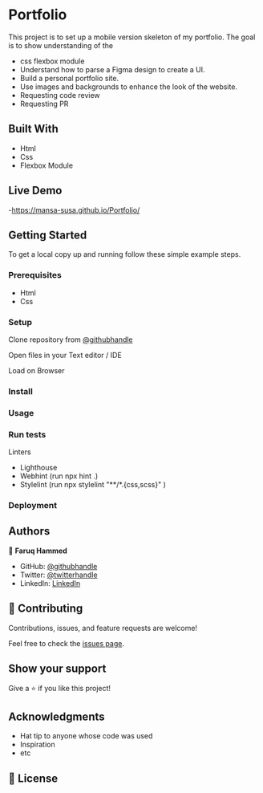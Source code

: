 # Portfolio
This project is to set up a mobile version skeleton of my portfolio. The goal is to show understanding of the
- css flexbox module
- Understand how to parse a Figma design to create a UI.
- Build a personal portfolio site.
- Use images and backgrounds to enhance the look of the website.
- Requesting code review
- Requesting PR
## Built With
- Html
- Css
- Flexbox Module
## Live Demo
-https://mansa-susa.github.io/Portfolio/
## Getting Started
To get a local copy up and running follow these simple example steps.

### Prerequisites
- Html
- Css
### Setup
Clone repository from [@githubhandle](https://github.com/mansa-susa)

Open files in your Text editor / IDE

Load on Browser

### Install

### Usage

### Run tests
Linters 
- Lighthouse
- Webhint (run npx hint .)
- Stylelint (run npx stylelint "**/*.{css,scss}" )

### Deployment


## Authors

👤 **Faruq Hammed**

- GitHub: [@githubhandle](https://github.com/mansa-susa)
- Twitter: [@twitterhandle](https://twitter.com/mansa_susa)
- LinkedIn: [LinkedIn](https://linkedin.com/in/faruq-hammed-931862169/)

## 🤝 Contributing

Contributions, issues, and feature requests are welcome!

Feel free to check the [issues page](../../issues/).

## Show your support

Give a ⭐️ if you like this project!

## Acknowledgments

- Hat tip to anyone whose code was used
- Inspiration
- etc

## 📝 License
